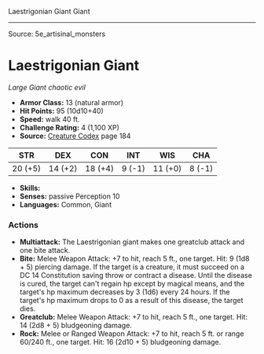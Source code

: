 <MonsterName/>Laestrigonian Giant</MonsterName>
<CreatureType/>Giant</CreatureType>



---

Source: 5e_artisinal_monsters

# Laestrigonian Giant

*Large* *Giant* *chaotic evil*

- **Armor Class:** 13 (natural armor)
- **Hit Points:** 95 (10d10+40)
- **Speed:** walk 40 ft.
- **Challenge Rating:** 4 (1,100 XP)
- **Source:** [Creature Codex](https://koboldpress.com/kpstore/product/creature-codex-for-5th-edition-dnd) page 184

| STR | DEX | CON | INT | WIS | CHA |
| --- | --- | --- | --- | --- | --- |
| 20 (+5) | 14 (+2) | 18 (+4) | 9 (-1) | 11 (+0) | 8 (-1) |

- **Skills:** 
- **Senses:** passive Perception 10
- **Languages:** Common, Giant

### Actions

- **Multiattack:** The Laestrigonian giant makes one greatclub attack and one bite attack.
- **Bite:** Melee Weapon Attack: +7 to hit, reach 5 ft., one target. Hit: 9 (1d8 + 5) piercing damage. If the target is a creature, it must succeed on a DC 14 Constitution saving throw or contract a disease. Until the disease is cured, the target can't regain hp except by magical means, and the target's hp maximum decreases by 3 (1d6) every 24 hours. If the target's hp maximum drops to 0 as a result of this disease, the target dies.
- **Greatclub:** Melee Weapon Attack: +7 to hit, reach 5 ft., one target. Hit: 14 (2d8 + 5) bludgeoning damage.
- **Rock:** Melee or Ranged Weapon Attack: +7 to hit, reach 5 ft. or range 60/240 ft., one target. Hit: 16 (2d10 + 5) bludgeoning damage.




